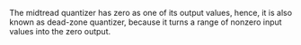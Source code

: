 The midtread quantizer has zero as one of its output values, hence, it is also known as dead-zone quantizer, because it turns a range of nonzero input values into the zero output.